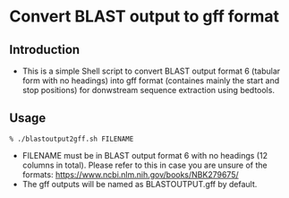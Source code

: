 # Convert BLAST output to gff format
## Introduction
* This is a simple Shell script to convert BLAST output format 6 (tabular form with no headings) into gff format (containes mainly the start and stop positions) for donwstream sequence extraction using bedtools.

## Usage 
```
% ./blastoutput2gff.sh FILENAME
```
* FILENAME must be in BLAST output format 6 with no headings (12 columns in total). Please refer to this in case you are unsure of the formats: https://www.ncbi.nlm.nih.gov/books/NBK279675/
* The gff outputs will be named as BLASTOUTPUT.gff by default.
